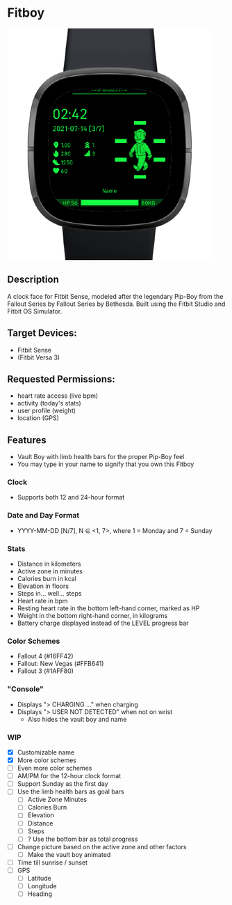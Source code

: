 # Fitboy

![Preview](github/alpha.png)

## Description
A clock face for Fitbit Sense, modeled after the legendary Pip-Boy from the Fallout Series by Fallout Series by Bethesda. Built using the Fitbit Studio and Fitbit OS Simulator.

## Target Devices:
- Fitbit Sense
- (Fitbit Versa 3)

## Requested Permissions:
- heart rate access (live bpm)
- activity (today's stats)
- user profile (weight)
- location (GPS)

## Features
- Vault Boy with limb health bars for the proper Pip-Boy feel
- You may type in your name to signify that you own this Fitboy

### Clock
- Supports both 12 and 24-hour format

### Date and Day Format
- YYYY-MM-DD [N/7], N ∈ <1, 7>, where 1 = Monday and 7 = Sunday
    
### Stats
- Distance in kilometers
- Active zone in minutes
- Calories burn in kcal
- Elevation in floors
- Steps in... well... steps
- Heart rate in bpm
- Resting heart rate in the bottom left-hand corner, marked as HP
- Weight in the bottom right-hand corner, in kilograms
- Battery charge displayed instead of the LEVEL progress bar

### Color Schemes
- Fallout 4 (#16FF42)
- Fallout: New Vegas (#FFB641)
- Fallout 3 (#1AFF80)

### "Console"
- Displays "> CHARGING ..." when charging
- Displays "> USER NOT DETECTED" when not on wrist
    - Also hides the vault boy and name
    
### WIP
- [x] Customizable name
- [x] More color schemes
- [ ] Even more color schemes
- [ ] AM/PM for the 12-hour clock format
- [ ] Support Sunday as the first day
- [ ] Use the limb health bars as goal bars
  - [ ] Active Zone Minutes
  - [ ] Calories Burn
  - [ ] Elevation
  - [ ] Distance
  - [ ] Steps
  - [ ] ? Use the bottom bar as total progress
- [ ] Change picture based on the active zone and other factors
    - [ ] Make the vault boy animated
- [ ] Time till sunrise / sunset
- [ ] GPS
    - [ ] Latitude
    - [ ] Longitude
    - [ ] Heading